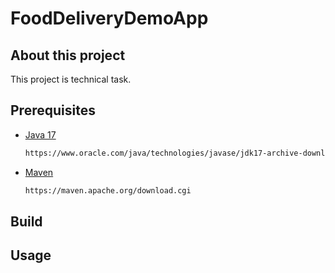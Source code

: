 # FoodDeliveryDemoApp

## About this project
This project is technical task.

## Prerequisites

* [Java 17](https://www.oracle.com/java/technologies/javase/jdk17-archive-downloads.html)
  ```sh
  https://www.oracle.com/java/technologies/javase/jdk17-archive-downloads.html
  ```

* [Maven](https://maven.apache.org/download.cgi)
  ```sh
  https://maven.apache.org/download.cgi
  ```

## Build

## Usage